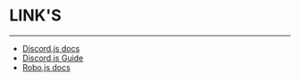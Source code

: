 # LINK'S

---

- <a href="https://discord.js.org/docs/packages/discord.js/14.21.0">Discord.js docs</a>
- <a href="https://discordjs.guide/#before-you-begin">Discord.js Guide</a>
- <a href="https://robojs.dev/getting-started">Robo.js docs</a>
